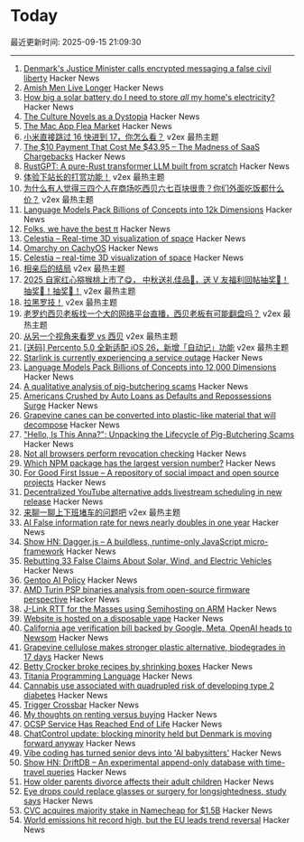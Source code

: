 # Today

最近更新时间: 2025-09-15 21:09:30

--- 
1. [Denmark's Justice Minister calls encrypted messaging a false civil liberty](https://mastodon.social/@chatcontrol/115204439983078498) Hacker News
2. [Amish Men Live Longer](https://plainanabaptistjournal.org/article/id/6590/) Hacker News
3. [How big a solar battery do I need to store *all* my home's electricity?](https://shkspr.mobi/blog/2025/09/how-big-a-solar-battery-do-i-need-to-store-all-my-homes-electricity/) Hacker News
4. [The Culture Novels as a Dystopia](https://www.boristhebrave.com/2025/09/14/the-culture-novels-as-a-dystopia/) Hacker News
5. [The Mac App Flea Market](https://blog.jim-nielsen.com/2025/mac-app-flea-market/) Hacker News
6. [小米直接跳过 16 快进到 17，你怎么看？](https://www.v2ex.com/t/1159259) v2ex 最热主题
7. [The $10 Payment That Cost Me $43.95 – The Madness of SaaS Chargebacks](https://medium.com/@citizenblr/the-10-payment-that-cost-me-43-95-the-madness-of-saas-chargebacks-5c308d5a49cc) Hacker News
8. [RustGPT: A pure-Rust transformer LLM built from scratch](https://github.com/tekaratzas/RustGPT) Hacker News
9. [体验下站长的打赏功能！](https://www.v2ex.com/t/1159335) v2ex 最热主题
10. [为什么有人觉得三四个人在商场吃西贝六七百块很贵？你们外面吃饭都什么价？](https://www.v2ex.com/t/1159326) v2ex 最热主题
11. [Language Models Pack Billions of Concepts into 12k Dimensions](https://nickyoder.com/johnson-lindenstrauss/) Hacker News
12. [Folks, we have the best π](https://lcamtuf.substack.com/p/folks-we-have-the-best) Hacker News
13. [Celestia – Real-time 3D visualization of space](https://celestiaproject.space/) Hacker News
14. [Omarchy on CachyOS](https://github.com/mroboff/omarchy-on-cachyos) Hacker News
15. [Celestia – real-time 3D visualization of space](https://celestiaproject.space/) Hacker News
16. [相亲后的结局](https://www.v2ex.com/t/1159267) v2ex 最热主题
17. [2025 自家红心猕猴桃上市了😋， 中秋送礼佳品🧺，送 V 友福利回帖抽奖🥝！抽奖🥝！抽奖🥝！](https://www.v2ex.com/t/1159224) v2ex 最热主题
18. [拉黑罗技！](https://www.v2ex.com/t/1159211) v2ex 最热主题
19. [老罗约西贝老板找一个大的网络平台直播，西贝老板有可能翻盘吗？](https://www.v2ex.com/t/1159210) v2ex 最热主题
20. [从另一个视角来看罗 vs 西贝](https://www.v2ex.com/t/1159194) v2ex 最热主题
21. [[送码] Percento 5.0 全新适配 iOS 26，新增「自动记」功能](https://www.v2ex.com/t/1159180) v2ex 最热主题
22. [Starlink is currently experiencing a service outage](https://www.starlink.com/) Hacker News
23. [Language Models Pack Billions of Concepts into 12,000 Dimensions](https://nickyoder.com/johnson-lindenstrauss/) Hacker News
24. [A qualitative analysis of pig-butchering scams](https://arxiv.org/abs/2503.20821) Hacker News
25. [Americans Crushed by Auto Loans as Defaults and Repossessions Surge](https://www.carscoops.com/2025/09/auto-loan-delinquencies-are-off-the-dial-and-even-prime-borrowers-are-struggling/) Hacker News
26. [Grapevine canes can be converted into plastic-like material that will decompose](https://www.sdstate.edu/news/2025/08/can-grapevines-help-slow-plastic-waste-problem) Hacker News
27. ["Hello, Is This Anna?": Unpacking the Lifecycle of Pig-Butchering Scams](https://arxiv.org/abs/2503.20821) Hacker News
28. [Not all browsers perform revocation checking](https://revoked-isrgrootx1.letsencrypt.org/) Hacker News
29. [Which NPM package has the largest version number?](https://adamhl.dev/blog/largest-number-in-npm-package/) Hacker News
30. [For Good First Issue – A repository of social impact and open source projects](https://forgoodfirstissue.github.com/) Hacker News
31. [Decentralized YouTube alternative adds livestream scheduling in new release](https://news.itsfoss.com/peertube-7-3/) Hacker News
32. [来聊一聊上下班堵车的问题吧](https://www.v2ex.com/t/1159188) v2ex 最热主题
33. [AI False information rate for news nearly doubles in one year](https://www.newsguardtech.com/ai-monitor/august-2025-ai-false-claim-monitor/) Hacker News
34. [Show HN: Dagger.js – A buildless, runtime-only JavaScript micro-framework](https://daggerjs.org) Hacker News
35. [Rebutting 33 False Claims About Solar, Wind, and Electric Vehicles](https://scholarship.law.columbia.edu/cgi/viewcontent.cgi?article=1218&context=sabin_climate_change) Hacker News
36. [Gentoo AI Policy](https://wiki.gentoo.org/wiki/Project:Council/AI_policy) Hacker News
37. [AMD Turin PSP binaries analysis from open-source firmware perspective](https://blog.3mdeb.com/2025/2025-09-11-gigabyte-mz33-ar1-blob-analysis/) Hacker News
38. [J-Link RTT for the Masses using Semihosting on ARM](https://bogdanthegeek.github.io/blog/insights/jlink-rtt-for-the-masses/) Hacker News
39. [Website is hosted on a disposable vape](http://ewaste.fka.wtf/) Hacker News
40. [California age verification bill backed by Google, Meta, OpenAI heads to Newsom](https://www.politico.com/news/2025/09/13/california-advances-effort-to-check-kids-ages-online-amid-safety-concerns-00563005) Hacker News
41. [Grapevine cellulose makes stronger plastic alternative, biodegrades in 17 days](https://www.sdstate.edu/news/2025/08/can-grapevines-help-slow-plastic-waste-problem) Hacker News
42. [Betty Crocker broke recipes by shrinking boxes](https://www.cubbyathome.com/boxed-cake-mix-sizes-have-shrunk-80045058) Hacker News
43. [Titania Programming Language](https://github.com/gingerBill/titania) Hacker News
44. [Cannabis use associated with quadrupled risk of developing type 2 diabetes](https://medicalxpress.com/news/2025-09-cannabis-quadrupled-diabetes-million-adults.html) Hacker News
45. [Trigger Crossbar](https://serd.es/2025/09/14/Trigger-crossbar.html) Hacker News
46. [My thoughts on renting versus buying](https://milesbarr.me/posts/my-thoughts-on-renting-versus-buying/) Hacker News
47. [OCSP Service Has Reached End of Life](https://letsencrypt.org/2025/08/06/ocsp-service-has-reached-end-of-life) Hacker News
48. [ChatControl update: blocking minority held but Denmark is moving forward anyway](https://disobey.net/@yawnbox/115203365485529363) Hacker News
49. [Vibe coding has turned senior devs into 'AI babysitters'](https://techcrunch.com/2025/09/14/vibe-coding-has-turned-senior-devs-into-ai-babysitters-but-they-say-its-worth-it/) Hacker News
50. [Show HN: DriftDB – An experimental append-only database with time-travel queries](https://github.com/DavidLiedle/DriftDB) Hacker News
51. [How older parents divorce affects their adult children](https://www.bbc.com/future/article/20250912-how-grey-divorce-affects-adult-children) Hacker News
52. [Eye drops could replace glasses or surgery for longsightedness, study says](https://www.theguardian.com/society/2025/sep/14/eye-drops-could-replace-glasses-surgery-longsighted-study) Hacker News
53. [CVC acquires majority stake in Namecheap for $1.5B](https://webhosting.today/2025/09/12/cvc-acquires-majority-stake-in-namecheap-for-1-5-billion/) Hacker News
54. [World emissions hit record high, but the EU leads trend reversal](https://joint-research-centre.ec.europa.eu/jrc-news-and-updates/world-emissions-hit-record-high-eu-leads-trend-reversal-2025-09-09_en) Hacker News
